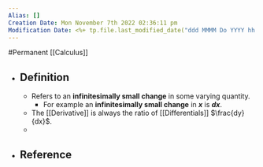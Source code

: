 ```yaml
---
Alias: []
Creation Date: Mon November 7th 2022 02:36:11 pm 
Modification Date: <%+ tp.file.last_modified_date("ddd MMMM Do YYYY hh:mm:ss a") %>
---
```

#Permanent [[Calculus]]

- ## Definition
	- Refers to an **infinitesimally small change** in some varying quantity.
		- For example an **infinitesimally small change** in **$x$** is **$dx$**.
	- The [[Derivative]] is always the ratio of [[Differentials]] $\frac{dy}{dx}$.
	- 
- ## Reference